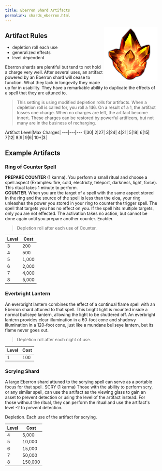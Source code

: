 ```yaml
---
title: Eberron Shard Artifacts
permalink: shards_eberron.html
---
```

<img src='images/objects/eberron_crystal.png' alt='Eberron Shard' style="float:right; width:35%;">

## Artifact Rules
- depletion roll each use
- generalized effects
- level dependent

Eberron shards are plentiful but tend to not hold a charge very well. After several uses, an artifact powered by an Eberron shard will cease to function. What they lack in longevity they made up for in usability. They have a remarkable ability to duplicate the effects of a spell that they are attuned to.

> This setting is using modified depletion rolls for artifacts. When a depletion roll is called for, you roll a 1d6. On a result of a 1, the artifact losses one charge. When no charges are left, the artifact become innert. These charges can be restored by powerful artificers, but not many are in the business of recharging.

Artifact Level|Max Charges|
---|---|---
1|30|
2|27|
3|24|
4|21|
5|18|
6|15|
7|12|
8|9|
9|6|
10+|3|

## Example Artifacts

### Ring of Counter Spell
**PREPARE COUNTER** (1 karma). You perform a small ritual and choose a spell aspect (Examples: fire, cold, electricty, teleport, darkness, light, force). This ritual takes 1 minute to perform.  
**COUNTER**. When you are the target of a spell with the same aspect stored in the ring and the source of the spell is less than the eloa, your ring unleashes the power you stored in your ring to counter the trigger spell. The spell that targets you has no effect on you. If the spell hits multiple targets, only you are not effected. The activation takes no action, but cannot be done again until you prepare another counter. Enabler.

> Depletion roll after each use of Counter.

Level | Cost
---|---
3 | 200
4 | 500
5 | 1,000
6 | 2,000
7 | 4,000
8 | 5,000

### Everbright Lantern
An everbright lantern combines the effect of a continual flame spell with an Eberron shard attuned to that spell. This bright light is mounted inside a normal bullseye lantern, allowing the light to be shuttered off. An everbright lantern provides clear illumination in a 60-foot cone and shadowy illumination in a 120-foot cone, just like a mundane bullseye lantern, but its flame never goes out.

> Depletion roll after each night of use.

Level | Cost
---|---
1 | 100

### Scrying Shard
A large Eberron shard attuned to the scrying spell can serve as a portable focus for that spell.
SCRY (1 karma) Those with the ability to perform scry, or any similar spell, can use the artifact as the viewing glass to gain an asset to prevent detection or using the level of the artifact instead. For those without the ritual, they can perform the ritual and use the artifact's level -2 to prevent detection.

Depletion. Each use of the artifact for scrying.

Level | Cost
---|---
4 | 5,000
5 | 10,000
6 | 15,000
7 | 50,000
8 | 150,000